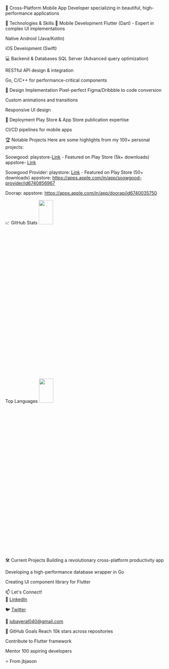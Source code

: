 🚀 Cross-Platform Mobile App Developer specializing in beautiful, high-performance applications

🔧 Technologies & Skills
📱 Mobile Development
Flutter (Dart) - Expert in complex UI implementations

Native Android (Java/Kotlin)

iOS Development (Swift)


💻 Backend & Databases
SQL Server (Advanced query optimization)

RESTful API design & integration

Go, C/C++ for performance-critical components


🎨 Design Implementation
Pixel-perfect Figma/Dribbble to code conversion

Custom animations and transitions

Responsive UI design


🚀 Deployment
Play Store & App Store publication expertise

CI/CD pipelines for mobile apps


🏆 Notable Projects
Here are some highlights from my 100+ personal projects:

Soowgood:
playstore-[Link](https://play.google.com/store/apps/details?id=com.oneworld.soowgood&hl=en) - Featured on Play Store (5k+ downloads)
appstore- [Link](https://apps.apple.com/in/app/soowgood/id1659850704)

Soowgood Provider:
playstore: [Link](https://play.google.com/store/apps/details?id=com.oneworld.soowgood_professional&hl=en) - Featured on Play Store (50+ downloads)
appstore: https://apps.apple.com/in/app/soowgood-provider/id6740856967

Doorap:
appstore: https://apps.apple.com/in/app/doorap/id6740035750


📈 GitHub Stats
<img width=30% height=14% src= "https://github.com/user-attachments/assets/27e9a467-f2df-4d28-aa14-31bb6904cb6a">
      

Top Languages
<img width=30% height=14% src= "https://github.com/user-attachments/assets/d5a19557-9f00-48df-94c1-77ec20613242">


🛠️ Current Projects
Building a revolutionary cross-platform productivity app

Developing a high-performance database wrapper in Go

Creating UI component library for Flutter


📫 Let's Connect!  
💼 [LinkedIn](https://www.linkedin.com/in/abdulla-al-jubayer-a45984254/)

🐦 [Twitter](https://x.com/JbJason_009)

📧 jubayeral040@gmail.com


🎯 GitHub Goals
Reach 10k stars across repositories

Contribute to Flutter framework

Mentor 100 aspiring developers

⭐️ From jbjason
